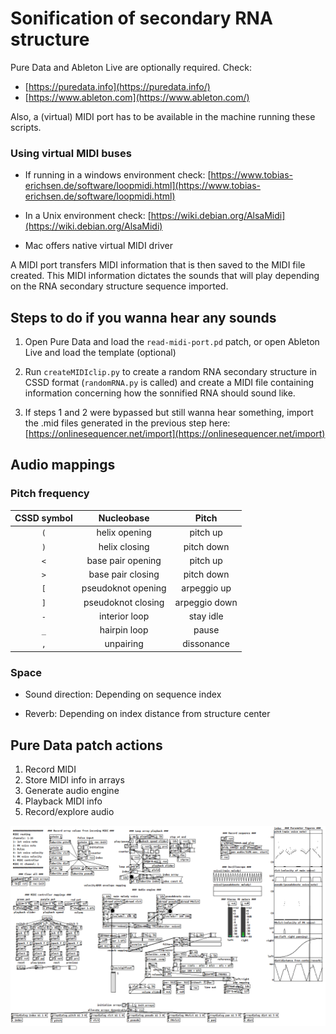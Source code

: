 # Sonification of secondary RNA structure

Pure Data and Ableton Live are optionally required. Check:
- [https://puredata.info](https://puredata.info/)
- [https://www.ableton.com](https://www.ableton.com/)

Also, a (virtual) MIDI port has to be available in the machine running these scripts.

### Using virtual MIDI buses

- If running in a windows environment check:
[https://www.tobias-erichsen.de/software/loopmidi.html](https://www.tobias-erichsen.de/software/loopmidi.html)

- In a Unix environment check:
[https://wiki.debian.org/AlsaMidi](https://wiki.debian.org/AlsaMidi)

- Mac offers native virtual MIDI driver


A MIDI port transfers MIDI information that is then saved to the MIDI file created.
This MIDI information dictates the sounds that will play depending on the RNA secondary structure sequence imported.

## Steps to do if you wanna hear any sounds

1. Open Pure Data and load the `read-midi-port.pd` patch, or open Ableton Live and load the template (optional)

2. Run `createMIDIclip.py` to create a random  RNA secondary structure in CSSD format (`randomRNA.py` is called) and create a MIDI file containing information concerning how the sonnified RNA should sound like.
3. If steps 1 and 2 were bypassed but still wanna hear something, import the .mid files generated in the previous step here: [https://onlinesequencer.net/import](https://onlinesequencer.net/import)

## Audio mappings

### Pitch frequency

| CSSD symbol | Nucleobase         | Pitch         |
| :--------:  |:------------------:| :------------:|
| `(`         | helix opening      | pitch up      |
| `)`         | helix closing      | pitch down    |
| `<`         | base pair opening  | pitch up      |
| `>`         | base pair closing  | pitch down    |
| `[`         | pseudoknot opening | arpeggio up   |
| `]`         | pseudoknot closing | arpeggio down |
| `-`         | interior loop      | stay idle     |
| `_`         | hairpin loop       | pause         |
| `,`         | unpairing          | dissonance    |

### Space

- Sound direction: Depending on sequence index
  
- Reverb: Depending on index distance from structure center

## Pure Data patch actions

1. Record MIDI
2. Store MIDI info in arrays
3. Generate audio engine
4. Playback MIDI info
5. Record/explore audio

![Pure data patch](/images/pdPatch.png)
